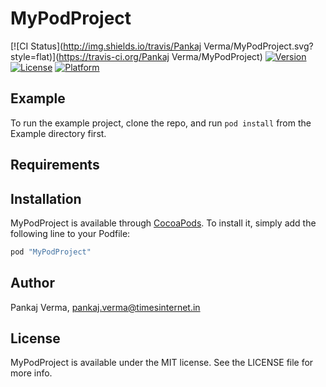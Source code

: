 # MyPodProject

[![CI Status](http://img.shields.io/travis/Pankaj Verma/MyPodProject.svg?style=flat)](https://travis-ci.org/Pankaj Verma/MyPodProject)
[![Version](https://img.shields.io/cocoapods/v/MyPodProject.svg?style=flat)](http://cocoapods.org/pods/MyPodProject)
[![License](https://img.shields.io/cocoapods/l/MyPodProject.svg?style=flat)](http://cocoapods.org/pods/MyPodProject)
[![Platform](https://img.shields.io/cocoapods/p/MyPodProject.svg?style=flat)](http://cocoapods.org/pods/MyPodProject)

## Example

To run the example project, clone the repo, and run `pod install` from the Example directory first.

## Requirements

## Installation

MyPodProject is available through [CocoaPods](http://cocoapods.org). To install
it, simply add the following line to your Podfile:

```ruby
pod "MyPodProject"
```

## Author

Pankaj Verma, pankaj.verma@timesinternet.in

## License

MyPodProject is available under the MIT license. See the LICENSE file for more info.
